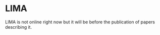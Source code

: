 LIMA
====

LIMA is not online right now but it will be before the publication of papers describing it.


